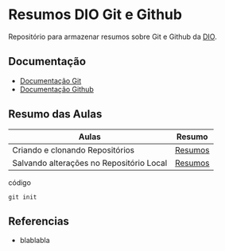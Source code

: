 
# Resumos DIO Git e Github

Repositório para armazenar resumos sobre Git e Github da
[DIO](https://www.dio.me/).

## Documentação
- [Documentação Git](https://git-scm.com/docs)
- [Documentação Github](https://docs.github.com/pt)

## Resumo das Aulas

| Aulas | Resumo |
|-------|--------|
| Criando e clonando Repositórios | [Resumos]() |
| Salvando alterações no Repositório Local | [Resumos]() |

código
```
git init
```

## Referencias
- blablabla